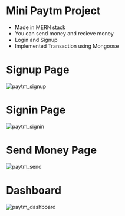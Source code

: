 # Mini Paytm Project
- Made in MERN stack
- You can send money and recieve money
- Login and Signup
- Implemented Transaction using Mongoose
# Signup Page
![paytm_signup](https://github.com/surya0016/Paytm-Mini-Project/assets/108184916/55fa7ae7-f24a-4ae0-aeb4-052eaf5fead1)
# Signin Page
![paytm_signin](https://github.com/surya0016/Paytm-Mini-Project/assets/108184916/9cd5df17-03c3-4c7d-9760-7e6ff5513866)
# Send Money Page
![paytm_send](https://github.com/surya0016/Paytm-Mini-Project/assets/108184916/3740caf3-2d32-412f-b0b0-6ac20e4736b3)
# Dashboard 
![paytm_dashboard](https://github.com/surya0016/Paytm-Mini-Project/assets/108184916/68fa7246-c3a7-42a5-bb26-4982d2713bd8)

